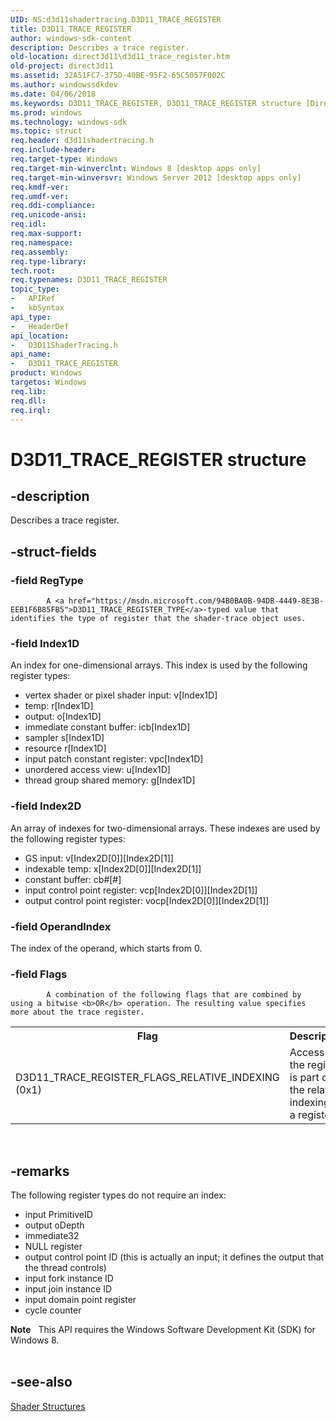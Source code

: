 ```yaml
---
UID: NS:d3d11shadertracing.D3D11_TRACE_REGISTER
title: D3D11_TRACE_REGISTER
author: windows-sdk-content
description: Describes a trace register.
old-location: direct3d11\d3d11_trace_register.htm
old-project: direct3d11
ms.assetid: 32A51FC7-375D-40BE-95F2-65C5057F002C
ms.author: windowssdkdev
ms.date: 04/06/2018
ms.keywords: D3D11_TRACE_REGISTER, D3D11_TRACE_REGISTER structure [Direct3D 11], d3d11shadertracing/D3D11_TRACE_REGISTER, direct3d11.d3d11_trace_register
ms.prod: windows
ms.technology: windows-sdk
ms.topic: struct
req.header: d3d11shadertracing.h
req.include-header: 
req.target-type: Windows
req.target-min-winverclnt: Windows 8 [desktop apps only]
req.target-min-winversvr: Windows Server 2012 [desktop apps only]
req.kmdf-ver: 
req.umdf-ver: 
req.ddi-compliance: 
req.unicode-ansi: 
req.idl: 
req.max-support: 
req.namespace: 
req.assembly: 
req.type-library: 
tech.root: 
req.typenames: D3D11_TRACE_REGISTER
topic_type:
-	APIRef
-	kbSyntax
api_type:
-	HeaderDef
api_location:
-	D3D11ShaderTracing.h
api_name:
-	D3D11_TRACE_REGISTER
product: Windows
targetos: Windows
req.lib: 
req.dll: 
req.irql: 
---
```


# D3D11_TRACE_REGISTER structure


## -description


Describes a trace register.


## -struct-fields




### -field RegType


            A <a href="https://msdn.microsoft.com/94B0BA0B-94DB-4449-8E3B-EEB1F6B85FB5">D3D11_TRACE_REGISTER_TYPE</a>-typed value that identifies the type of register that the shader-trace object uses.
          


### -field Index1D

An index for one-dimensional arrays. This index is used by the following register types: 

<ul>
<li>vertex shader or pixel shader input: v[Index1D]</li>
<li>temp: r[Index1D]</li>
<li>output: o[Index1D]</li>
<li>immediate constant buffer: icb[Index1D]</li>
<li>sampler s[Index1D]</li>
<li>resource r[Index1D]</li>
<li>input patch constant register: vpc[Index1D] </li>
<li>unordered access view: u[Index1D]</li>
<li>thread group shared memory: g[Index1D]</li>
</ul>

### -field Index2D

An array of indexes for two-dimensional arrays. These indexes are used by the following register types:

<ul>
<li>GS input: v[Index2D[0]][Index2D[1]]</li>
<li>indexable temp: x[Index2D[0]][Index2D[1]]</li>
<li>constant buffer: cb#[#]</li>
<li>input control point register: vcp[Index2D[0]][Index2D[1]]</li>
<li>output control point register: vocp[Index2D[0]][Index2D[1]]</li>
</ul>

### -field OperandIndex

The index of the operand, which starts from 0.


### -field Flags


            A combination of the following flags that are combined by using a bitwise <b>OR</b> operation. The resulting value specifies more about the trace register.

<table>
<tr>
<th>Flag</th>
<th>Description</th>
</tr>
<tr>
<td>D3D11_TRACE_REGISTER_FLAGS_RELATIVE_INDEXING (0x1)</td>
<td>Access to the register is part of the relative indexing of a register.</td>
</tr>
</table>
 


## -remarks



The following register types do not require an index:

<ul>
<li>input PrimitiveID</li>
<li>output oDepth</li>
<li>immediate32</li>
<li>NULL register</li>
<li>output control point ID (this is actually an input; it defines the output that the thread controls)</li>
<li>input fork instance ID</li>
<li>input join instance ID</li>
<li>input domain point register</li>
<li>cycle counter</li>
</ul>
<div class="alert"><b>Note</b>  
        This API requires the Windows Software Development Kit (SDK) for Windows 8.
      </div>
<div> </div>



## -see-also




<a href="https://msdn.microsoft.com/3b8ece5c-5065-4711-b12c-06cf7ea0e1ba">Shader Structures</a>
 

 

